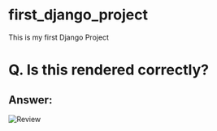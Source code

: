# first_django_project
This is my first Django Project
# Q. Is this rendered correctly?

## Answer:
![Review](/first_django_project/Render_image.PNG)
